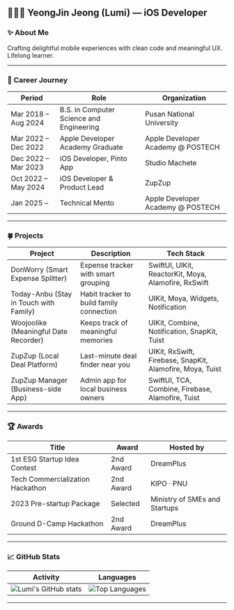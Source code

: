 ## 👩🏻‍💻 YeongJin Jeong (Lumi) — iOS Developer

### ✨ About Me
Crafting delightful mobile experiences with clean code and meaningful UX.    
Lifelong learner.


---

### 👑 Career Journey

| Period | Role | Organization |
|--------|------|--------------|
| Mar 2018 – Aug 2024 | B.S. in Computer Science and Engineering | Pusan National University |
| Mar 2022 – Dec 2022 | Apple Developer Academy Graduate | Apple Developer Academy @ POSTECH |
| Dec 2022 – Mar 2023 | iOS Developer, Pinto App | Studio Machete |
| Oct 2022 – May 2024| iOS Developer & Product Lead | ZupZup |
| Jan 2025 – | Technical Mento | Apple Developer Academy @ POSTECH |

---

### 🍀 Projects

| Project | Description | Tech Stack |
|---------|-------------|------------|
| DonWorry (Smart Expense Splitter) | Expense tracker with smart grouping | SwiftUI, UIKit, ReactorKit, Moya, Alamofire, RxSwift |
| Today-Anbu (Stay in Touch with Family) | Habit tracker to build family connection | UIKit, Moya, Widgets, Notification | 
| Woojoolike (Meaningful Date Recorder) | Keeps track of meaningful memories | UIKit, Combine, Notification, SnapKit, Tuist |
| ZupZup (Local Deal Platform) | Last-minute deal finder near you | UIKit, RxSwift, Firebase, SnapKit, Alamofire, Moya, Tuist |
| ZupZup Manager (Business-side App) | Admin app for local business owners | SwiftUI, TCA, Combine, Firebase, Alamofire, Tuist |
---

### 🏆 Awards

| Title | Award | Hosted by |
|-------|-------|------------|
| 1st ESG Startup Idea Contest | 2nd Award | DreamPlus |
| Tech Commercialization Hackathon | 2nd Award | KIPO · PNU |
| 2023 Pre-startup Package | Selected | Ministry of SMEs and Startups |
| Ground D-Camp Hackathon | 2nd Award | DreamPlus |

---

### 📈 GitHub Stats

| Activity | Languages |
|----------|-----------|
| ![Lumi's GitHub stats](https://github-readme-stats.vercel.app/api?username=luminouxx&show_icons=true&theme=radical) | ![Top Languages](https://github-readme-stats.vercel.app/api/top-langs/?username=luminouxx&hide_border=true&layout=compact) |

---

